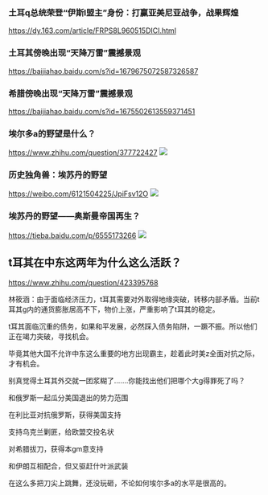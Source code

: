 ### 土耳q总统荣登“伊斯l盟主”身份：打赢亚美尼亚战争，战果辉煌
https://dy.163.com/article/FRPS8L960515DICI.html

### 土耳其傍晚出现“天降万雷”震撼景观
https://baijiahao.baidu.com/s?id=1679675072587326587

### 希腊傍晚出现“天降万雷”震撼景观
https://baijiahao.baidu.com/s?id=1675502613559371451

### 埃尔多a的野望是什么？
https://www.zhihu.com/question/377722427
![](https://pic4.zhimg.com/v2-da5aea5e5f14df2923a190086ea80e96_r.jpg?source=1940ef5c)

### 历史独角兽：埃苏丹的野望 ​​​​
https://weibo.com/6121504225/JpiFsv12O
![](https://wx3.sinaimg.cn/large/006GhcT7ly1gjq09suu6hj30of0wggoh.jpg)

### 埃苏丹的野望——奥斯曼帝国再生？
https://tieba.baidu.com/p/6555173266
![](http://tiebapic.baidu.com/forum/pic/item/18dca3cc7cd98d10c42c5053363fb80e7aec90dd.jpg)

## t耳其在中东这两年为什么这么活跃？
https://www.zhihu.com/question/423395768

林筱涵：由于面临经济压力，t耳其需要对外取得地缘突破，转移内部矛盾。当前t耳其g内的通货膨胀居高不下，物价上涨，严重影响了t耳其的稳定。

t耳其面临沉重的债务，如果和平发展，必然踩入债务陷阱，一蹶不振。所以他们正在竭力突破，寻找机会。

毕竟其他大国不允许中东这么重要的地方出现霸主，趁着此时美z全面对抗之际，才有机会。

别真觉得土耳其外交就一团浆糊了.......你能找出他们把哪个大g得罪死了吗？

和俄罗斯一起瓜分美国退出的势力范围

在利比亚对抗俄罗斯，获得美国支持

支持乌克兰剿匪，给欧盟交投名状

对希腊拔刀，获得本gm意支持

和伊朗互相配合，但又驱赶什叶派武装

在这么多把刀尖上跳舞，还没玩砸，不论如何埃尔多a的水平是很高的。
